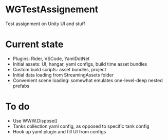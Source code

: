 # WGTestAssignement
Test assignment on Unity UI and stuff

# Current state
* Plugins: Rider, VSCode, YamlDotNet
* Initial assets: UI, hangar, yaml configs, build time asset bundles
* Custom build scripts: asset bundles, project
* Initial data loading from StreamingAssets folder
* Convenient scene loading: somewhat emulates one-level-deep nested prefabs

# To do
* Use WWW.Dispose()
* Tanks collection yaml config, as opposed to specific tank config
* Hook up yaml plugin and fill UI from configs
